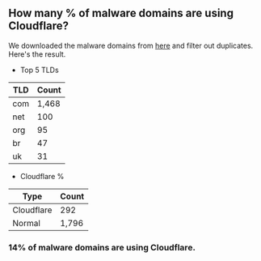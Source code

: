 ## How many % of malware domains are using Cloudflare?


We downloaded the malware domains from [here](https://urlhaus.abuse.ch) and filter out duplicates.
Here's the result.


[//]: # (start replacement)


- Top 5 TLDs

| TLD | Count |
| --- | --- |
| com | 1,468 |
| net | 100 |
| org | 95 |
| br | 47 |
| uk | 31 |


- Cloudflare %

| Type | Count |
| --- | --- |
| Cloudflare | 292 |
| Normal | 1,796 |


### 14% of malware domains are using Cloudflare.